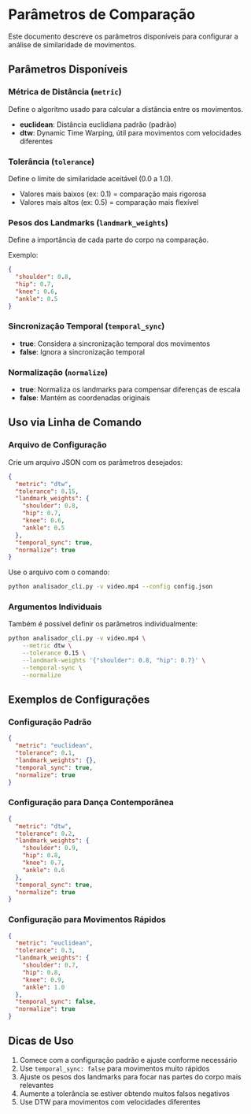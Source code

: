 # Parâmetros de Comparação

Este documento descreve os parâmetros disponíveis para configurar a análise de similaridade de movimentos.

## Parâmetros Disponíveis

### Métrica de Distância (`metric`)

Define o algoritmo usado para calcular a distância entre os movimentos.

- **euclidean**: Distância euclidiana padrão (padrão)
- **dtw**: Dynamic Time Warping, útil para movimentos com velocidades diferentes

### Tolerância (`tolerance`)

Define o limite de similaridade aceitável (0.0 a 1.0).

- Valores mais baixos (ex: 0.1) = comparação mais rigorosa
- Valores mais altos (ex: 0.5) = comparação mais flexível

### Pesos dos Landmarks (`landmark_weights`)

Define a importância de cada parte do corpo na comparação.

Exemplo:

```json
{
  "shoulder": 0.8,
  "hip": 0.7,
  "knee": 0.6,
  "ankle": 0.5
}
```

### Sincronização Temporal (`temporal_sync`)

- **true**: Considera a sincronização temporal dos movimentos
- **false**: Ignora a sincronização temporal

### Normalização (`normalize`)

- **true**: Normaliza os landmarks para compensar diferenças de escala
- **false**: Mantém as coordenadas originais

## Uso via Linha de Comando

### Arquivo de Configuração

Crie um arquivo JSON com os parâmetros desejados:

```json
{
  "metric": "dtw",
  "tolerance": 0.15,
  "landmark_weights": {
    "shoulder": 0.8,
    "hip": 0.7,
    "knee": 0.6,
    "ankle": 0.5
  },
  "temporal_sync": true,
  "normalize": true
}
```

Use o arquivo com o comando:

```bash
python analisador_cli.py -v video.mp4 --config config.json
```

### Argumentos Individuais

Também é possível definir os parâmetros individualmente:

```bash
python analisador_cli.py -v video.mp4 \
    --metric dtw \
    --tolerance 0.15 \
    --landmark-weights '{"shoulder": 0.8, "hip": 0.7}' \
    --temporal-sync \
    --normalize
```

## Exemplos de Configurações

### Configuração Padrão

```json
{
  "metric": "euclidean",
  "tolerance": 0.1,
  "landmark_weights": {},
  "temporal_sync": true,
  "normalize": true
}
```

### Configuração para Dança Contemporânea

```json
{
  "metric": "dtw",
  "tolerance": 0.2,
  "landmark_weights": {
    "shoulder": 0.9,
    "hip": 0.8,
    "knee": 0.7,
    "ankle": 0.6
  },
  "temporal_sync": true,
  "normalize": true
}
```

### Configuração para Movimentos Rápidos

```json
{
  "metric": "euclidean",
  "tolerance": 0.3,
  "landmark_weights": {
    "shoulder": 0.7,
    "hip": 0.8,
    "knee": 0.9,
    "ankle": 1.0
  },
  "temporal_sync": false,
  "normalize": true
}
```

## Dicas de Uso

1. Comece com a configuração padrão e ajuste conforme necessário
2. Use `temporal_sync: false` para movimentos muito rápidos
3. Ajuste os pesos dos landmarks para focar nas partes do corpo mais relevantes
4. Aumente a tolerância se estiver obtendo muitos falsos negativos
5. Use DTW para movimentos com velocidades diferentes
